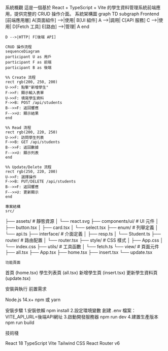 系統概觀
這是一個基於 React + TypeScript + Vite 的學生資料管理系統前端應用，提供完整的 CRUD 操作介面。
系統架構圖
graph TD
    subgraph Frontend [前端應用層]
        A[頁面組件] -->|使用| B[UI 組件]
        A -->|調用| C[API 服務]
        C -->|使用| D[Fetch 工具]
        E[路由] -->|管理| A
    end

    D -->|HTTP| F[後端 API]
    
    CRUD 操作流程
    sequenceDiagram
    participant U as 用戶
    participant F as 前端
    participant B as 後端

    %% Create 流程
    rect rgb(200, 250, 200)
    U->>F: 點擊"新增學生"
    F->>F: 顯示輸入表單
    U->>F: 填寫學生資料
    F->>B: POST /api/students
    B-->>F: 返回響應
    F-->>U: 顯示結果
    end

    %% Read 流程
    rect rgb(200, 220, 250)
    U->>F: 訪問學生列表
    F->>B: GET /api/students
    B-->>F: 返回數據
    F-->>U: 顯示列表
    end

    %% Update/Delete 流程
    rect rgb(250, 220, 200)
    U->>F: 選擇操作
    F->>B: PUT/DELETE /api/students
    B-->>F: 返回響應
    F-->>U: 更新顯示
    end
   
    專案結構
    src/
├── assets/           # 靜態資源
│   └── react.svg
├── components/ui/    # UI 元件
│   ├── button.tsx
│   ├── card.tsx
│   └── select.tsx
├── enum/            # 列舉定義
│   └── api.ts
├── interface/       # 介面定義
│   ├── resp.ts
│   └── Student.ts
├── router/          # 路由配置
│   └── router.tsx
├── style/           # CSS 樣式
│   ├── App.css
│   └── index.css
├── utils/           # 工具函數
│   └── fetch.ts
└── view/            # 頁面元件
    ├── all.tsx
    ├── App.tsx
    ├── home.tsx
    ├── insert.tsx
    └── update.tsx

    功能頁面

首頁 (home.tsx)
學生列表頁 (all.tsx)
新增學生頁 (insert.tsx)
更新學生資料頁 (update.tsx)

安裝與執行
前置需求

Node.js 14.x+
npm 或 yarn

安裝步驟
1.安裝依賴 npm install
2.設定環境變數 創建 .env 檔案：
VITE_API_URL=後端API網址
3.啟動開發服務器 npm run dev
4.建置生產版本 npm run build

技術棧

React 18
TypeScript
Vite
Tailwind CSS
React Router v6
